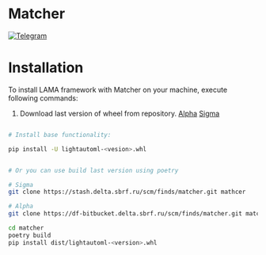 # Matcher

[![Telegram](https://img.shields.io/badge/chat-on%20Telegram-2ba2d9.svg)](https://t.me/lamamatcher)

<a name="installation"></a>
# Installation
To install LAMA framework with Matcher on your machine, execute following commands:  
1. Download last version of wheel from repository. [Alpha](https://df-bitbucket.sbrf.ru/projects/MATCHER/repos/lama-matcher/browse) [Sigma](https://stash.delta.sbrf.ru/projects/MATCHER/repos/lama-matcher/browse) 
```bash

# Install base functionality:

pip install -U lightautoml-<vesion>.whl


# Or you can use build last version using poetry

# Sigma
git clone https://stash.delta.sbrf.ru/scm/finds/matcher.git mathcer

# Alpha 
git clone https://df-bitbucket.delta.sbrf.ru/scm/finds/matcher.git matcher

cd matcher
poetry build 
pip install dist/lightautoml-<version>.whl
```